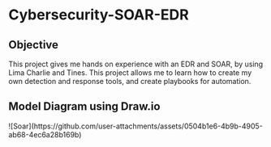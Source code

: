 # Cybersecurity-SOAR-EDR


<h2>Objective</h2>
This project gives me hands on experience with an EDR and SOAR, by using Lima Charlie and Tines. This project allows me to learn how to create my own detection and response tools, and create playbooks for automation. 


<h2>Model Diagram using Draw.io</h2>
![Soar](https://github.com/user-attachments/assets/0504b1e6-4b9b-4905-ab68-4ec6a28b169b)

